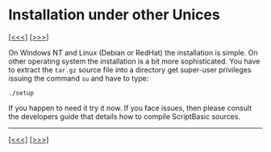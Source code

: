 # Installation under other Unices

[\[\<\<\<\]](ug_3.2.md) [\[\>\>\>\]](ug_3.4.md)

On Windows NT and Linux (Debian or RedHat) the installation is simple.
On other operating system the installation is a bit more sophisticated.
You have to extract the `tar.gz` source file into a directory get
super-user privileges issuing the command `su` and have to type:

    ./setup

If you happen to need it try it now. If you face issues, then please
consult the developers guide that details how to compile ScriptBasic
sources.

-----

[\[\<\<\<\]](ug_3.2.md) [\[\>\>\>\]](ug_3.4.md)
